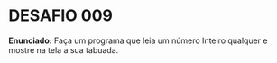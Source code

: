 # DESAFIO 009

**Enunciado:** Faça um programa que leia um número Inteiro qualquer e mostre na tela a sua tabuada.